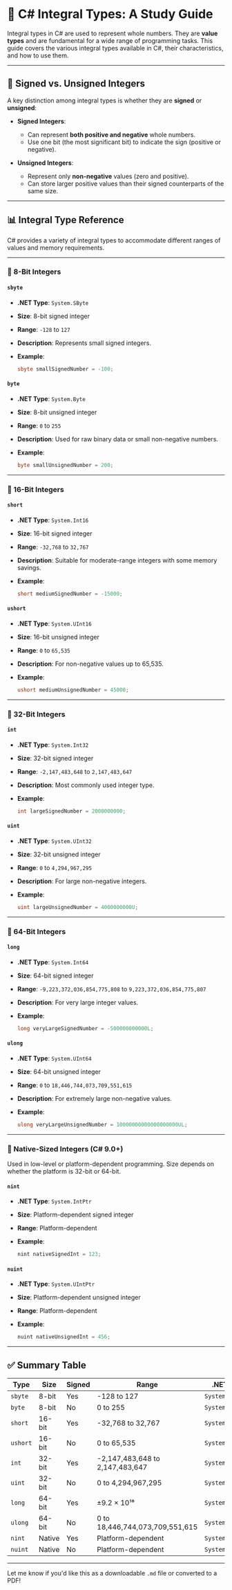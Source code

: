 # 📘 C# Integral Types: A Study Guide

Integral types in C# are used to represent whole numbers. They are **value types** and are fundamental for a wide range of programming tasks. This guide covers the various integral types available in C#, their characteristics, and how to use them.

---

## 🧮 Signed vs. Unsigned Integers

A key distinction among integral types is whether they are **signed** or **unsigned**:

- **Signed Integers**:

  - Can represent **both positive and negative** whole numbers.
  - Use one bit (the most significant bit) to indicate the sign (positive or negative).

- **Unsigned Integers**:

  - Represent only **non-negative** values (zero and positive).
  - Can store larger positive values than their signed counterparts of the same size.

---

## 📊 Integral Type Reference

C# provides a variety of integral types to accommodate different ranges of values and memory requirements.

---

### 🔹 8-Bit Integers

#### `sbyte`

- **.NET Type**: `System.SByte`
- **Size**: 8-bit signed integer
- **Range**: `-128` to `127`
- **Description**: Represents small signed integers.
- **Example**:

  ```csharp
  sbyte smallSignedNumber = -100;
  ```

#### `byte`

- **.NET Type**: `System.Byte`
- **Size**: 8-bit unsigned integer
- **Range**: `0` to `255`
- **Description**: Used for raw binary data or small non-negative numbers.
- **Example**:

  ```csharp
  byte smallUnsignedNumber = 200;
  ```

---

### 🔹 16-Bit Integers

#### `short`

- **.NET Type**: `System.Int16`
- **Size**: 16-bit signed integer
- **Range**: `-32,768` to `32,767`
- **Description**: Suitable for moderate-range integers with some memory savings.
- **Example**:

  ```csharp
  short mediumSignedNumber = -15000;
  ```

#### `ushort`

- **.NET Type**: `System.UInt16`
- **Size**: 16-bit unsigned integer
- **Range**: `0` to `65,535`
- **Description**: For non-negative values up to 65,535.
- **Example**:

  ```csharp
  ushort mediumUnsignedNumber = 45000;
  ```

---

### 🔹 32-Bit Integers

#### `int`

- **.NET Type**: `System.Int32`
- **Size**: 32-bit signed integer
- **Range**: `-2,147,483,648` to `2,147,483,647`
- **Description**: Most commonly used integer type.
- **Example**:

  ```csharp
  int largeSignedNumber = 2000000000;
  ```

#### `uint`

- **.NET Type**: `System.UInt32`
- **Size**: 32-bit unsigned integer
- **Range**: `0` to `4,294,967,295`
- **Description**: For large non-negative integers.
- **Example**:

  ```csharp
  uint largeUnsignedNumber = 4000000000U;
  ```

---

### 🔹 64-Bit Integers

#### `long`

- **.NET Type**: `System.Int64`
- **Size**: 64-bit signed integer
- **Range**: `-9,223,372,036,854,775,808` to `9,223,372,036,854,775,807`
- **Description**: For very large integer values.
- **Example**:

  ```csharp
  long veryLargeSignedNumber = -500000000000L;
  ```

#### `ulong`

- **.NET Type**: `System.UInt64`
- **Size**: 64-bit unsigned integer
- **Range**: `0` to `18,446,744,073,709,551,615`
- **Description**: For extremely large non-negative values.
- **Example**:

  ```csharp
  ulong veryLargeUnsignedNumber = 10000000000000000000UL;
  ```

---

### 🔹 Native-Sized Integers (C# 9.0+)

Used in low-level or platform-dependent programming. Size depends on whether the platform is 32-bit or 64-bit.

#### `nint`

- **.NET Type**: `System.IntPtr`
- **Size**: Platform-dependent signed integer
- **Range**: Platform-dependent
- **Example**:

  ```csharp
  nint nativeSignedInt = 123;
  ```

#### `nuint`

- **.NET Type**: `System.UIntPtr`
- **Size**: Platform-dependent unsigned integer
- **Range**: Platform-dependent
- **Example**:

  ```csharp
  nuint nativeUnsignedInt = 456;
  ```

---

## ✅ Summary Table

| Type     | Size   | Signed | Range                           | .NET Type        |
| -------- | ------ | ------ | ------------------------------- | ---------------- |
| `sbyte`  | 8-bit  | Yes    | -128 to 127                     | `System.SByte`   |
| `byte`   | 8-bit  | No     | 0 to 255                        | `System.Byte`    |
| `short`  | 16-bit | Yes    | -32,768 to 32,767               | `System.Int16`   |
| `ushort` | 16-bit | No     | 0 to 65,535                     | `System.UInt16`  |
| `int`    | 32-bit | Yes    | -2,147,483,648 to 2,147,483,647 | `System.Int32`   |
| `uint`   | 32-bit | No     | 0 to 4,294,967,295              | `System.UInt32`  |
| `long`   | 64-bit | Yes    | ±9.2 × 10¹⁸                     | `System.Int64`   |
| `ulong`  | 64-bit | No     | 0 to 18,446,744,073,709,551,615 | `System.UInt64`  |
| `nint`   | Native | Yes    | Platform-dependent              | `System.IntPtr`  |
| `nuint`  | Native | No     | Platform-dependent              | `System.UIntPtr` |

---

Let me know if you'd like this as a downloadable `.md` file or converted to a PDF!
